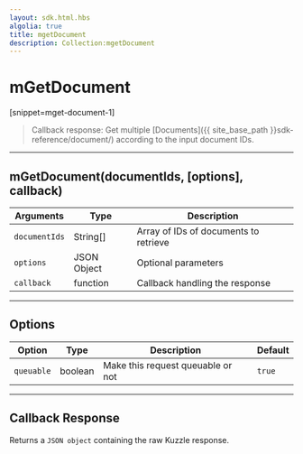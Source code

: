 ```yaml
---
layout: sdk.html.hbs
algolia: true
title: mgetDocument
description: Collection:mgetDocument
---
```

  

# mGetDocument
[snippet=mget-document-1]

> Callback response:
Get multiple [Documents]({{ site_base_path }}sdk-reference/document/) according to the input document IDs.

---

## mGetDocument(documentIds, [options], callback)

| Arguments | Type | Description |
|---------------|---------|----------------------------------------|
| ``documentIds`` | String[] | Array of IDs of documents to retrieve |
| ``options`` | JSON Object | Optional parameters |
| ``callback`` | function | Callback handling the response |

---

## Options

| Option | Type | Description | Default |
|---------------|---------|----------------------------------------|---------|
| ``queuable`` | boolean | Make this request queuable or not  | ``true`` |

---

## Callback Response

Returns a `JSON object` containing the raw Kuzzle response.

